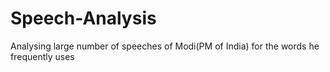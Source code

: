 # Speech-Analysis
Analysing large number of speeches of Modi(PM of India) for the words he frequently uses
